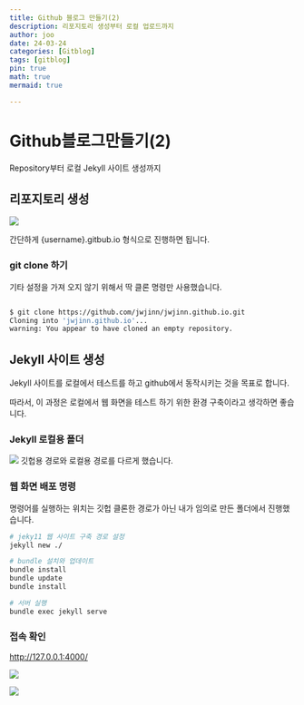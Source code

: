 ```yaml
---
title: Github 블로그 만들기(2)
description: 리포지토리 생성부터 로컬 업로드까지
author: joo
date: 24-03-24
categories: [Gitblog]
tags: [gitblog]
pin: true
math: true
mermaid: true

---
```


# Github블로그만들기(2)
Repository부터 로컬 Jekyll 사이트 생성까지

## 리포지토리 생성
![](https://jwjinn.github.io/assets/img/gitblog/2024-03-23-16-41-50.png)

간단하게 {username}.gitbub.io 형식으로 진행하면 됩니다.

### git clone 하기
기타 설정을 가져 오지 않기 위해서 딱 클론 명령만 사용했습니다.

```bash

$ git clone https://github.com/jwjinn/jwjinn.github.io.git
Cloning into 'jwjinn.github.io'...
warning: You appear to have cloned an empty repository.

```

## Jekyll 사이트 생성
Jekyll 사이트를 로컬에서 테스트를 하고 github에서 동작시키는 것을 목표로 합니다.

따라서, 이 과정은 로컬에서 웹 화면을 테스트 하기 위한 환경 구축이라고 생각하면 좋습니다.

### Jekyll 로컬용 폴더
![](https://jwjinn.github.io/assets/img/gitblog/2024-03-23-16-54-31.png)
깃헙용 경로와 로컬용 경로를 다르게 했습니다.

### 웹 화면 배포 명령
명령어를 실행하는 위치는 깃헙 클론한 경로가 아닌 내가 임의로 만든 폴더에서 진행했습니다.

```bash
# jeky11 웹 사이트 구축 경로 설정
jekyll new ./

# bundle 설치와 업데이트
bundle install
bundle update
bundle install

# 서버 실행
bundle exec jekyll serve

```
### 접속 확인
http://127.0.0.1:4000/

![](https://jwjinn.github.io/assets/img/gitblog/2024-03-23-16-59-02.png)

![](https://jwjinn.github.io/assets/img/gitblog/2024-03-23-16-59-27.png)